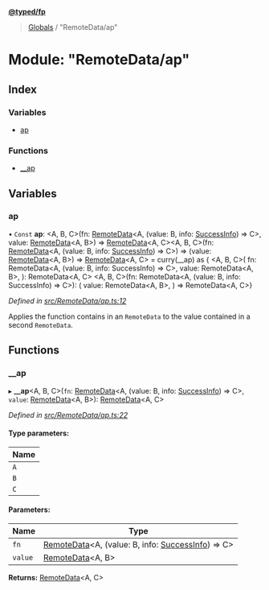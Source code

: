 **[@typed/fp](../README.md)**

> [Globals](../globals.md) / "RemoteData/ap"

# Module: "RemoteData/ap"

## Index

### Variables

* [ap](_remotedata_ap_.md#ap)

### Functions

* [\_\_ap](_remotedata_ap_.md#__ap)

## Variables

### ap

• `Const` **ap**: \<A, B, C>(fn: [RemoteData](_remotedata_remotedata_.md#remotedata)\<A, (value: B, info: [SuccessInfo](_remotedata_fold_.md#successinfo)) => C>, value: [RemoteData](_remotedata_remotedata_.md#remotedata)\<A, B>) => [RemoteData](_remotedata_remotedata_.md#remotedata)\<A, C>\<A, B, C>(fn: [RemoteData](_remotedata_remotedata_.md#remotedata)\<A, (value: B, info: [SuccessInfo](_remotedata_fold_.md#successinfo)) => C>) => (value: [RemoteData](_remotedata_remotedata_.md#remotedata)\<A, B>) => [RemoteData](_remotedata_remotedata_.md#remotedata)\<A, C> = curry(\_\_ap) as { \<A, B, C>( fn: RemoteData\<A, (value: B, info: SuccessInfo) => C>, value: RemoteData\<A, B>, ): RemoteData\<A, C> \<A, B, C>(fn: RemoteData\<A, (value: B, info: SuccessInfo) => C>): ( value: RemoteData\<A, B>, ) => RemoteData\<A, C>}

*Defined in [src/RemoteData/ap.ts:12](https://github.com/TylorS/typed-fp/blob/41076ce/src/RemoteData/ap.ts#L12)*

Applies the function contains in an `RemoteData` to the value contained in a
second `RemoteData`.

## Functions

### \_\_ap

▸ **__ap**\<A, B, C>(`fn`: [RemoteData](_remotedata_remotedata_.md#remotedata)\<A, (value: B, info: [SuccessInfo](_remotedata_fold_.md#successinfo)) => C>, `value`: [RemoteData](_remotedata_remotedata_.md#remotedata)\<A, B>): [RemoteData](_remotedata_remotedata_.md#remotedata)\<A, C>

*Defined in [src/RemoteData/ap.ts:22](https://github.com/TylorS/typed-fp/blob/41076ce/src/RemoteData/ap.ts#L22)*

#### Type parameters:

Name |
------ |
`A` |
`B` |
`C` |

#### Parameters:

Name | Type |
------ | ------ |
`fn` | [RemoteData](_remotedata_remotedata_.md#remotedata)\<A, (value: B, info: [SuccessInfo](_remotedata_fold_.md#successinfo)) => C> |
`value` | [RemoteData](_remotedata_remotedata_.md#remotedata)\<A, B> |

**Returns:** [RemoteData](_remotedata_remotedata_.md#remotedata)\<A, C>
